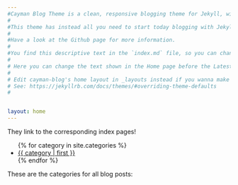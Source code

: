 ```yaml
---
#Cayman Blog Theme is a clean, responsive blogging theme for Jekyll, with social features. It is inspired by the Cayman Theme for Github Pages, which can be greatly used for single projects but not as blogging platform.
#
#This theme has instead all you need to start today blogging with Jekyll, and no effort: pages, posts, few social buttons. Try loading this on mobile too.
#
#Have a look at the Github page for more information.
#
#You find this descriptive text in the `index.md` file, so you can change it, or remove it completely, according to your needs.
#
# Here you can change the text shown in the Home page before the Latest Posts section.
#
# Edit cayman-blog's home layout in _layouts instead if you wanna make some changes
# See: https://jekyllrb.com/docs/themes/#overriding-theme-defaults
#


layout: home
---
```

<p>They link to the corresponding index pages!</p>
<ul>
{% for category in site.categories %}
<li><a href="{{ site.url }}/jekyll/category/{{ category | first | url_encode }}/index.html">{{ category | first }}</a></li>
{% endfor %}
</ul>
<p>These are the categories for all blog posts:</p>

